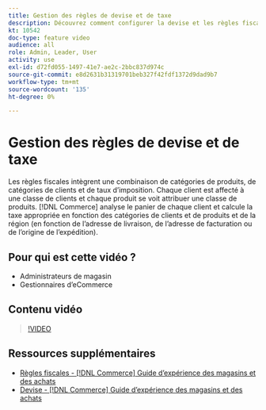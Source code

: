```yaml
---
title: Gestion des règles de devise et de taxe
description: Découvrez comment configurer la devise et les règles fiscales qui [!DNL Commerce] utilise pour calculer la taxe appropriée en fonction des catégories de clients et de produits.
kt: 10542
doc-type: feature video
audience: all
role: Admin, Leader, User
activity: use
exl-id: d72fd055-1497-41e7-ae2c-2bbc837d974c
source-git-commit: e8d2631b31319701beb327f42fdf1372d9dad9b7
workflow-type: tm+mt
source-wordcount: '135'
ht-degree: 0%

---
```


# Gestion des règles de devise et de taxe

Les règles fiscales intègrent une combinaison de catégories de produits, de catégories de clients et de taux d’imposition. Chaque client est affecté à une classe de clients et chaque produit se voit attribuer une classe de produits. [!DNL Commerce] analyse le panier de chaque client et calcule la taxe appropriée en fonction des catégories de clients et de produits et de la région (en fonction de l’adresse de livraison, de l’adresse de facturation ou de l’origine de l’expédition).

## Pour qui est cette vidéo ?

- Administrateurs de magasin
- Gestionnaires d’eCommerce

## Contenu vidéo

>[!VIDEO](https://video.tv.adobe.com/v/343657?quality=12&learn=on)

## Ressources supplémentaires

- [Règles fiscales - [!DNL Commerce] Guide d’expérience des magasins et des achats](https://experienceleague.adobe.com/docs/commerce-admin/stores-sales/site-store/taxes/tax-rules.html)
- [Devise - [!DNL Commerce] Guide d’expérience des magasins et des achats](https://experienceleague.adobe.com/docs/commerce-admin/stores-sales/site-store/currency/currency.html)
